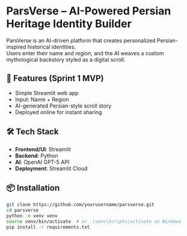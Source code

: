 # ParsVerse – AI-Powered Persian Heritage Identity Builder

ParsVerse is an AI-driven platform that creates personalized Persian-inspired historical identities.  
Users enter their name and region, and the AI weaves a custom mythological backstory styled as a digital scroll.

## 🚀 Features (Sprint 1 MVP)
- Simple Streamlit web app
- Input: Name + Region
- AI-generated Persian-style scroll story
- Deployed online for instant sharing

## 🛠 Tech Stack
- **Frontend/UI**: Streamlit
- **Backend**: Python
- **AI**: OpenAI GPT-5 API
- **Deployment**: Streamlit Cloud

## 📦 Installation
```bash
git clone https://github.com/yourusername/parsverse.git
cd parsverse
python -m venv venv
source venv/bin/activate  # or .\venv\Scripts\activate on Windows
pip install -r requirements.txt
